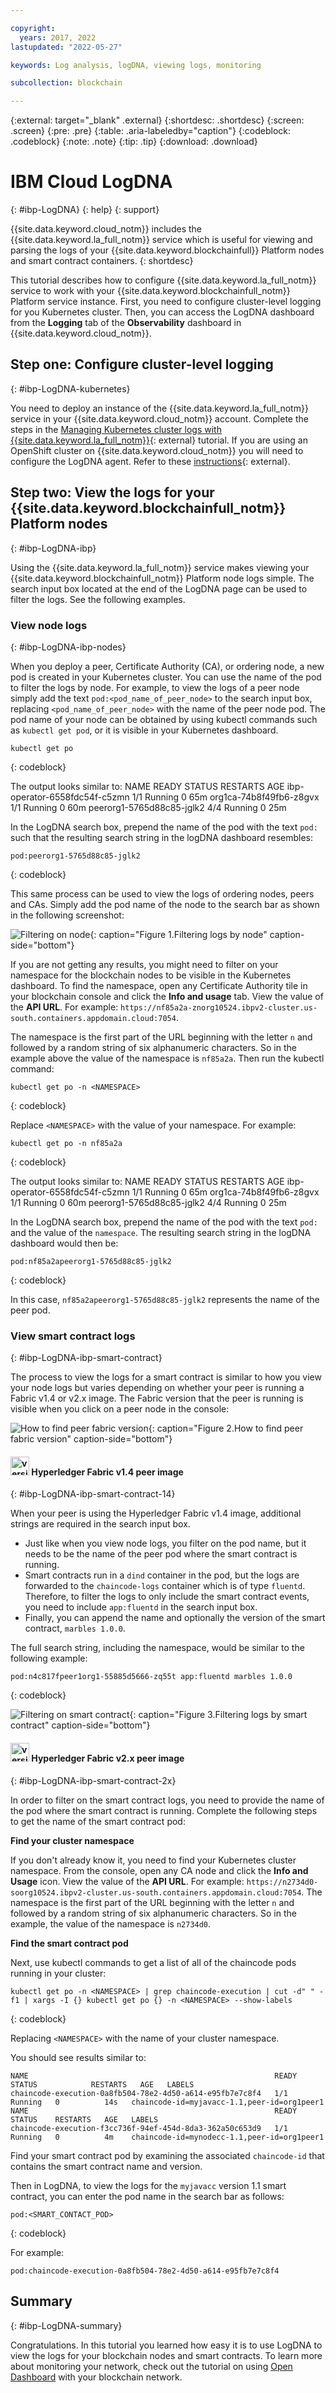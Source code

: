 ```yaml
---

copyright:
  years: 2017, 2022
lastupdated: "2022-05-27"

keywords: Log analysis, logDNA, viewing logs, monitoring

subcollection: blockchain

---
```


{:external: target="_blank" .external}
{:shortdesc: .shortdesc}
{:screen: .screen}
{:pre: .pre}
{:table: .aria-labeledby="caption"}
{:codeblock: .codeblock}
{:note: .note}
{:tip: .tip}
{:download: .download}

# IBM Cloud LogDNA
{: #ibp-LogDNA}
{: help}
{: support}

{{site.data.keyword.cloud_notm}} includes the {{site.data.keyword.la_full_notm}} service which is useful for viewing and parsing the logs of your {{site.data.keyword.blockchainfull}} Platform nodes and smart contract containers.
{: shortdesc}

This tutorial describes how to configure {{site.data.keyword.la_full_notm}} service to work with your {{site.data.keyword.blockchainfull_notm}} Platform service instance. First, you need to configure cluster-level logging for you Kubernetes cluster. Then, you can access the LogDNA dashboard from the **Logging** tab of the **Observability** dashboard in {{site.data.keyword.cloud_notm}}.

## Step one: Configure cluster-level logging
{: #ibp-LogDNA-kubernetes}

You need to deploy an instance of the {{site.data.keyword.la_full_notm}} service in your {{site.data.keyword.cloud_notm}} account. Complete the steps in the [Managing Kubernetes cluster logs with {{site.data.keyword.la_full_notm}}](/docs/log-analysis?topic=log-analysis-kube){: external} tutorial. If you are using an OpenShift cluster on {{site.data.keyword.cloud_notm}} you will need to configure the LogDNA agent. Refer to these [instructions](/docs/log-analysis?topic=log-analysis-config_agent_os_cluster){: external}.

## Step two: View the logs for your {{site.data.keyword.blockchainfull_notm}} Platform nodes
{: #ibp-LogDNA-ibp}

Using the {{site.data.keyword.la_full_notm}} service makes viewing your {{site.data.keyword.blockchainfull_notm}} Platform node logs simple. The search input box located at the end of the LogDNA page can be used to filter the logs. See the following examples.

### View node logs
{: #ibp-LogDNA-ibp-nodes}

When you deploy a peer, Certificate Authority (CA), or ordering node,  a new pod is created in your Kubernetes cluster.  You can use the name of the pod to filter the logs by node. For example, to view the logs of a peer node simply add the text `pod:<pod_name_of_peer_node>` to the search input box, replacing `<pod_name_of_peer_node>` with the name of the peer node pod.  The pod name of your node can be obtained by using kubectl commands such as `kubectl get pod`, or it is visible in your Kubernetes dashboard.

```
kubectl get po
```
{: codeblock}

The output looks similar to:
NAME                            READY   STATUS    RESTARTS   AGE
ibp-operator-6558fdc54f-c5zmn   1/1     Running   0          65m
org1ca-74b8f49fb6-z8gvx         1/1     Running   0          60m
peerorg1-5765d88c85-jglk2       4/4     Running   0          25m

In the LogDNA search box, prepend the name of the pod with the text `pod:` such that the resulting search string in the logDNA dashboard resembles:

```
pod:peerorg1-5765d88c85-jglk2
```
{: codeblock}

This same process can be used to view the logs of ordering nodes, peers and CAs. Simply add the pod name of the node to the search bar as shown in the following screenshot:

![Filtering on node](../images/logDNAPod.png "Filtering logs by node"){: caption="Figure 1.Filtering logs by node" caption-side="bottom"}  

If you are not getting any results, you might need to filter on your namespace for the blockchain nodes to be visible in the Kubernetes dashboard. To find the namespace, open any Certificate Authority tile in your blockchain console and click the **Info and usage** tab. View the value of the **API URL**. For example: `https://nf85a2a-znorg10524.ibpv2-cluster.us-south.containers.appdomain.cloud:7054`.

The namespace is the first part of the URL beginning with the letter `n` and followed by a random string of six alphanumeric characters. So in the example above the value of the namespace is `nf85a2a`.  Then run the kubectl command:
```
kubectl get po -n <NAMESPACE>
```
{: codeblock}

Replace `<NAMESPACE>` with the value of your namespace. For example:
```
kubectl get po -n nf85a2a
```
{: codeblock}

The output looks similar to:
NAME                            READY   STATUS    RESTARTS   AGE
ibp-operator-6558fdc54f-c5zmn   1/1     Running   0          65m
org1ca-74b8f49fb6-z8gvx         1/1     Running   0          60m
peerorg1-5765d88c85-jglk2       4/4     Running   0          25m

In the LogDNA search box, prepend the name of the pod with the text `pod:` and the value of the `namespace`. The resulting search string in the logDNA dashboard would then be:

```
pod:nf85a2apeerorg1-5765d88c85-jglk2
```
{: codeblock}

In this case, `nf85a2apeerorg1-5765d88c85-jglk2` represents the name of the peer pod.

### View smart contract logs
{: #ibp-LogDNA-ibp-smart-contract}

The process to view the logs for a smart contract is similar to how you view your node logs but varies depending on whether your peer is running a Fabric v1.4 or v2.x image. The Fabric version that the peer is running is visible when you click on a peer node in the console:

![How to find peer fabric version](../images/peerversion.png "How to find peer fabric version"){: caption="Figure 2.How to find peer fabric version" caption-side="bottom"}


#### <img src="../images/1-4_Pill.png" alt="version 1.4" width="30" style="width:30px; border-style: none"/> Hyperledger Fabric v1.4 peer image  
{: #ibp-LogDNA-ibp-smart-contract-14}

When your peer is using the Hyperledger Fabric v1.4 image, additional strings are required in the search input box.
- Just like when you view node logs, you filter on the pod name, but it needs to be the name of the peer pod where the smart contract is running.
- Smart contracts run in a `dind` container in the pod, but the logs are forwarded to the `chaincode-logs` container which is of type `fluentd`. Therefore, to filter the logs to only include the smart contract events, you need to include `app:fluentd` in the search input box.
- Finally, you can append the name and optionally the version of the smart contract, `marbles 1.0.0`.

The full search string, including the namespace, would be similar to the following example:

```
pod:n4c817fpeer1org1-55885d5666-zq55t app:fluentd marbles 1.0.0
```
{: codeblock}

![Filtering on smart contract](../images/logDNAsc.png "Filtering logs by smart contract"){: caption="Figure 3.Filtering logs by smart contract" caption-side="bottom"}

#### <img src="../images/2-x_Pill.png" alt="version 2.x" width="30" style="width:30px; border-style: none"/> Hyperledger Fabric v2.x peer image  
{: #ibp-LogDNA-ibp-smart-contract-2x}

In order to filter on the smart contract logs, you need to provide the name of the pod where the smart contract is running. Complete the following steps to get the name of the smart contract pod:

**Find your cluster namespace**  

If you don't already know it, you need to find your Kubernetes cluster namespace.  From the console, open any CA node and click the **Info and Usage** icon. View the value of the **API URL**. For example: `https://n2734d0-soorg10524.ibpv2-cluster.us-south.containers.appdomain.cloud:7054`. The namespace is the first part of the URL beginning with the letter `n` and followed by a random string of six alphanumeric characters. So in the example, the value of the namespace is `n2734d0`.

**Find the smart contract pod**  

Next, use kubectl commands to get a list of all of the chaincode pods running in your cluster:

```
kubectl get po -n <NAMESPACE> | grep chaincode-execution | cut -d" " -f1 | xargs -I {} kubectl get po {} -n <NAMESPACE> --show-labels
```
{: codeblock}

Replacing `<NAMESPACE>` with the name of your cluster namespace.

You should see results similar to:
```
NAME                                                       READY   STATUS            RESTARTS   AGE   LABELS
chaincode-execution-0a8fb504-78e2-4d50-a614-e95fb7e7c8f4   1/1     Running   0          14s   chaincode-id=myjavacc-1.1,peer-id=org1peer1
NAME                                                       READY   STATUS    RESTARTS   AGE   LABELS
chaincode-execution-f3cc736f-94ef-454d-8da3-362a50c653d9   1/1     Running   0          4m    chaincode-id=mynodecc-1.1,peer-id=org1peer1
```
Find your smart contract pod by examining the associated `chaincode-id` that contains the smart contract name and version.

Then in LogDNA, to view the logs for the `myjavacc` version 1.1 smart contract, you can enter the pod name in the search bar as follows:
```
pod:<SMART_CONTACT_POD>
```
{: codeblock}

For example:
```
pod:chaincode-execution-0a8fb504-78e2-4d50-a614-e95fb7e7c8f4
```

## Summary
{: #ibp-LogDNA-summary}

Congratulations. In this tutorial you learned how easy it is to use LogDNA to view the logs for your blockchain nodes and smart contracts. To learn more about monitoring your network, check out the tutorial on using [Open Dashboard](/docs/monitoring?topic=monitoring-getting-started) with your blockchain network.


